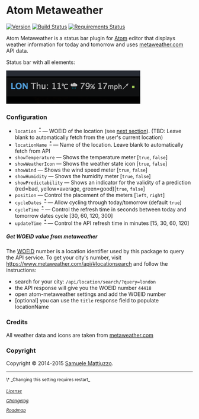 # Atom Metaweather
[![Version](https://badge.fury.io/gh/samuele-mattiuzzo%2Fatom-metaweather.svg)](https://badge.fury.io/gh/samuele-mattiuzzo%2Fatom-metaweather) [![Build Status](https://travis-ci.org/samuele-mattiuzzo/atom-metaweather.svg?branch=master)](https://travis-ci.org/samuele-mattiuzzo/atom-metaweather) [![Requirements Status](https://requires.io/github/samuele-mattiuzzo/atom-metaweather/requirements.svg?branch=master)](https://requires.io/github/samuele-mattiuzzo/atom-metaweather/requirements/?branch=master)


Atom Metaweather is a status bar plugin for [Atom](http://atom.io) editor that displays weather information for today and tomorrow
and uses [metaweather.com](https://www.metaweather.com) API data.

Status bar with all elements:

![Atom Metaweather 0.4.0 in action](https://github.com/samuele-mattiuzzo/atom-metaweather/blob/master/screenshot.png?raw=true)


### Configuration

* `location `<sup>[\*](#settingsrestart)</sup> &mdash; WOEID of the location (see [next section](#get-woeid-value-from-metaweathercom)). (TBD: Leave blank to automatically fetch from the user's current location)
* `locationName `<sup>[\*](#settingsrestart)</sup> &mdash; Name of the location. Leave blank to automatically fetch from API
* `showTemperature` &mdash; Shows the temperature meter [`true`, `false`]
* `showWeatherIcon` &mdash; Shows the weather state icon [`true`, `false`]
* `showWind` &mdash; Shows the wind speed meter [`true`, `false`]
* `showHumidity` &mdash; Shows the humidity meter [`true`, `false`]
* `showPredictability` &mdash; Shows an indicator for the validity of a prediction (red=bad, yellow=average, green=good)[`true`, `false`]
* `position` &mdash; Control the placement of the meters [`left`, `right`]
* `cycleDates `<sup>[\*](#settingsrestart)</sup> &mdash; Allow cycling through today/tomorrow (default `true`)
* `cycleTime `<sup>[\*](#settingsrestart)</sup> &mdash; Control the refresh time in seconds between today and tomorrow dates cycle [30, 60, 120, 300]
* `updateTime `<sup>[\*](#settingsrestart)</sup> &mdash; Control the API refresh time in minutes [15, 30, 60, 120]


##### Get WOEID value from metaweather

The [WOEID](https://developer.yahoo.com/geo/geoplanet/guide/concepts.html) number is a location identifier used by this package to query the API service.
To get your city's number, visit https://www.metaweather.com/api/#locationsearch and follow the instructions:
- search for your city: `/api/location/search/?query=london`
- the API response will give you the WOEID number `44418`
- open atom-metaweather settings and add the WOEID number
- [optional] you can use the `title` response field to populate locationName


### Credits

All weather data and icons are taken from [metaweather.com](https://www.metaweather.com)


### Copyright

Copyright &copy; 2014-2015 [Samuele Mattiuzzo](https://samuele-mattiuzzo.github.io).


___
<sup>
<a name="settingsrestart">\*</a> _Changing this setting requires restart_

[_License_](https://github.com/samuele-mattiuzzo/atom-metaweather/blob/master/LICENSE.md)

[_Changelog_](https://github.com/samuele-mattiuzzo/atom-metaweather/blob/master/CHANGELOG.md)

[_Roadmap_](https://github.com/samuele-mattiuzzo/atom-metaweather/blob/master/ROADMAP.md)
</sup>
